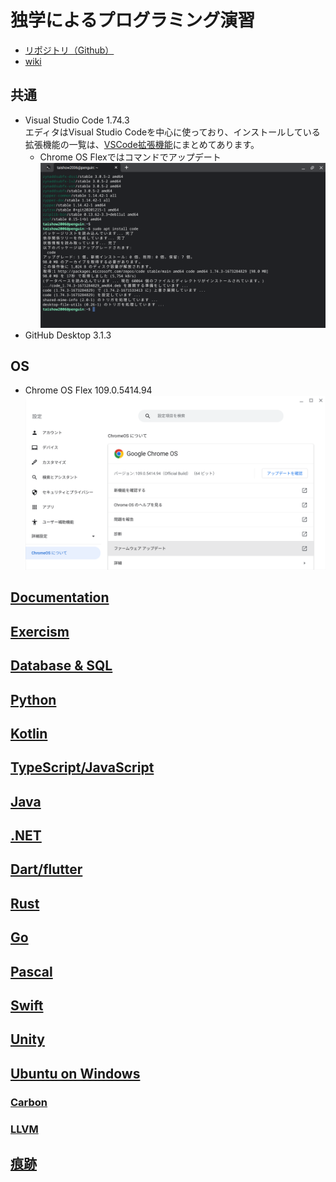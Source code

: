 # 独学によるプログラミング演習

- [リポジトリ（Github）](https://github.com/Tatsukiyoshi/Weekend_Programming.git)
- [wiki](https://github.com/Tatsukiyoshi/Weekend_Programming/wiki)

##  共通
  - Visual Studio Code 1.74.3 <BR />
    エディタはVisual Studio Codeを中心に使っており、インストールしている拡張機能の一覧は、[VSCode拡張機能](_sub/vscodeExtensions.md)にまとめてあります。<BR />
    - Chrome OS Flexではコマンドでアップデート
    ![Upgrade on Chrome OS Flex](./images/20230114_code_1.74.3.png)
  - GitHub Desktop 3.1.3

## OS
  - Chrome OS Flex 109.0.5414.94
    ![Chrome OS Flexバージョン情報](./images/20230114_chrome_os_109.0.5414.94.png)

##  [Documentation](https://github.com/Tatsukiyoshi/Weekend_Programming/wiki/Documentation)

##  [Exercism](https://github.com/Tatsukiyoshi/Weekend_Programming/wiki/Exercism)

##  [Database & SQL](https://github.com/Tatsukiyoshi/Weekend_Programming/wiki/Database)

##  [Python](https://github.com/Tatsukiyoshi/Weekend_Programming/wiki/Python)

##  [Kotlin](https://github.com/Tatsukiyoshi/Weekend_Programming/wiki/Kotlin)

##  [TypeScript/JavaScript](https://github.com/Tatsukiyoshi/Weekend_Programming/wiki/TypeScript)

##  [Java](https://github.com/Tatsukiyoshi/Weekend_Programming/wiki/Java)

##  [.NET](https://github.com/Tatsukiyoshi/Weekend_Programming/wiki/.NET)

##  [Dart/flutter](https://github.com/Tatsukiyoshi/Weekend_Programming/wiki/Flutter)

##  [Rust](https://github.com/Tatsukiyoshi/Weekend_Programming/wiki/Rust)

##  [Go](https://github.com/Tatsukiyoshi/Weekend_Programming/wiki/Others#go)

##  [Pascal](https://github.com/Tatsukiyoshi/Weekend_Programming/wiki/Others#pascal)

##  [Swift](https://github.com/Tatsukiyoshi/Weekend_Programming/wiki/Others#swift)

##  [Unity](https://github.com/Tatsukiyoshi/Weekend_Programming/wiki/Unity)

##  [Ubuntu on Windows](https://github.com/Tatsukiyoshi/Weekend_Programming/wiki/Others)

### [Carbon](https://github.com/Tatsukiyoshi/Weekend_Programming/wiki/Others#carbon)

### [LLVM](https://github.com/Tatsukiyoshi/Weekend_Programming/wiki/Others#llvm)

## [痕跡](_sub/Profile.md)
